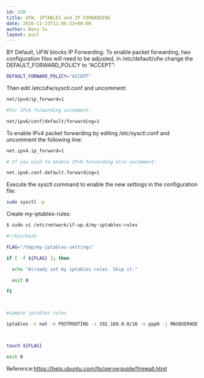 ```yaml
---
id: 230
title: UFW, IPTABLES and IP FORWARDING
date: 2016-11-23T11:06:53+00:00
author: Navy Su
layout: post
---
```

BY Default, UFW blocks IP Forwarding. To enable packet forwarding, two configuration files will need to be adjusted, in /etc/default/ufw change the DEFAULT\_FORWARD\_POLICY to &#8220;ACCEPT&#8221;:

```bash
DEFAULT_FORWARD_POLICY="ACCEPT"
```

Then edit /etc/ufw/sysctl.conf and uncomment:

```bash
net/ipv4/ip_forward=1

#for IPv6 forwarding uncomment:

net/ipv6/conf/default/forwarding=1
```

To enable IPv4 packet forwarding by editing /etc/sysctl.conf and uncomment the following line:

```bash
net.ipv4.ip_forward=1

# If you wish to enable IPv6 forwarding also uncomment:

net.ipv6.conf.default.forwarding=1


```

Execute the sysctl command to enable the new settings in the configuration file:

```bash
sudo sysctl -p
```

Create my-iptables-rules:

```bash
$ sudo vi /etc/network/if-up.d/my-iptables-rules

#!/bin/bash

FLAG="/tmp/my-iptables-settings"

if [ -f ${FLAG} ]; then

  echo "Already set my iptables rules. Skip it."

  exit 0

fi



#sample iptables rules

iptables -t nat -A POSTROUTING -s 192.168.0.0/16 -o ppp0 -j MASQUERADE



touch ${FLAG}

exit 0
```

Reference:<a href="https://help.ubuntu.com/lts/serverguide/firewall.html" target="_blank">https://help.ubuntu.com/lts/serverguide/firewall.html</a>